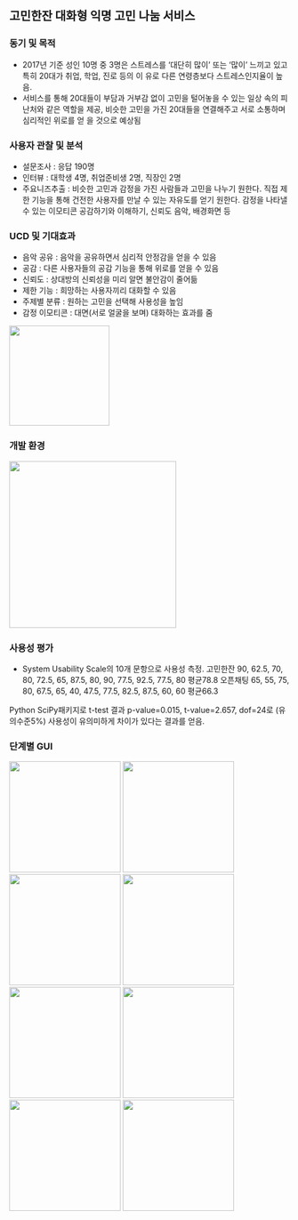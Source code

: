 ## 고민한잔   대화형 익명 고민 나눔 서비스

### 동기 및 목적
- 2017년 기준 성인 10명 중 3명은 스트레스를 ‘대단히 많이’
또는 ‘많이’ 느끼고 있고 특히 20대가 취업, 학업, 진로 등의 이
유로 다른 연령층보다 스트레스인지율이 높음.
- 서비스를 통해 20대들이 부담과 거부감 없이 고민을 털어놓을
수 있는 일상 속의 피난처와 같은 역할을 제공, 비슷한 고민을
가진 20대들을 연결해주고 서로 소통하며 심리적인 위로를 얻
을 것으로 예상됨

### 사용자 관찰 및 분석
- 설문조사 : 응답 190명
- 인터뷰 : 대학생 4명, 취업준비생 2명, 직장인 2명
- 주요니즈추출 :
비슷한 고민과 감정을 가진 사람들과 고민을 나누기 원한다.
직접 제한 기능을 통해 건전한 사용자를 만날 수 있는 자유도를 얻기 원한다.
감정을 나타낼 수 있는 이모티콘
공감하기와 이해하기, 신뢰도
음악, 배경화면 등

### UCD 및 기대효과
- 음악 공유 : 음악을 공유하면서 심리적 안정감을 얻을 수 있음
- 공감 : 다른 사용자들의 공감 기능을 통해 위로를 얻을 수 있음
- 신뢰도 : 상대방의 신뢰성을 미리 알면 불안감이 줄어듦
- 제한 기능 : 희망하는 사용자끼리 대화할 수 있음
- 주제별 분류 : 원하는 고민을 선택해 사용성을 높임
- 감정 이모티콘 : 대면(서로 얼굴을 보며) 대화하는 효과를 줌

<img src = "https://user-images.githubusercontent.com/48430005/105446745-1a4d2a00-5cb6-11eb-891e-33301e848302.jpg" width="180px">

### 개발 환경
<img src = "https://user-images.githubusercontent.com/48430005/105446695-fe498880-5cb5-11eb-8ceb-685304ee6664.jpg" width="300px">

### 사용성 평가
- System Usability Scale의 10개 문항으로 사용성 측정.
고민한잔	90, 62.5, 70, 80, 72.5, 65, 87.5, 80, 90, 77.5, 92.5, 77.5, 80 평균78.8
오픈채팅	65, 55, 75, 80, 67.5, 65, 40, 47.5, 77.5, 82.5, 87.5, 60, 60 평균66.3

Python SciPy패키지로 t-test 결과 p-value=0.015, t-value=2.657, dof=24로 (유의수준5%)
사용성이 유의미하게 차이가 있다는 결과를 얻음.

### 단계별 GUI

<img src = "https://user-images.githubusercontent.com/48430005/105447433-8714f400-5cb7-11eb-92d8-0342e08f1dfb.jpg" width="200px">
<img src = "https://user-images.githubusercontent.com/48430005/105447436-88deb780-5cb7-11eb-904d-235e6d146bb9.jpg" width="200px">
<img src = "https://user-images.githubusercontent.com/48430005/105447438-8a0fe480-5cb7-11eb-9c11-b4fc76bdf626.jpg" width="200px">
<img src = "https://user-images.githubusercontent.com/48430005/105447441-8b411180-5cb7-11eb-9cce-948596957950.jpg" width="200px">
<img src = "https://user-images.githubusercontent.com/48430005/105447444-8da36b80-5cb7-11eb-85c5-8abf3002df79.jpg" width="200px">
<img src = "https://user-images.githubusercontent.com/48430005/105447448-8ed49880-5cb7-11eb-9681-3f92c7d2c234.jpg" width="200px">
<img src = "https://user-images.githubusercontent.com/48430005/105447452-909e5c00-5cb7-11eb-91a5-ad1e73a26280.jpg" width="200px">
<img src = "https://user-images.githubusercontent.com/48430005/105447456-9300b600-5cb7-11eb-8c12-c6947132182e.jpg" width="200px">

